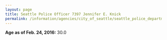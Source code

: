 ```yaml
---
layout: page
title: Seattle Police Officer 7397 Jennifer E. Knick
permalink: /information/agencies/city_of_seattle/seattle_police_department/copbook/7397/
---
```


**Age as of Feb. 24, 2016:** 30.0
